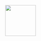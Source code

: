 <div id="header" align="center">
  <img src="![image](https://github.com/user-attachments/assets/37ddf2dc-4e2a-46c3-8d31-69c6bfd7ef2c)
" width="100"/>
</div>

